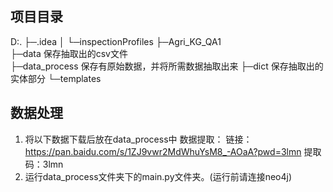 
## 项目目录
D:.
├─.idea
│  └─inspectionProfiles
├─Agri_KG_QA1   
├─data              保存抽取出的csv文件        
├─data_process      保存有原始数据，并将所需数据抽取出来
├─dict              保存抽取出的实体部分
└─templates

## 数据处理
1. 将以下数据下载后放在data_process中
数据提取：
链接：https://pan.baidu.com/s/1ZJ9vwr2MdWhuYsM8_-AOaA?pwd=3lmn 
提取码：3lmn 
2. 运行data_process文件夹下的main.py文件夹。(运行前请连接neo4j)